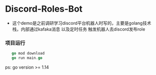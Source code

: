 # Discord-Roles-Bot

- 这个demo是之前调研学习discord平台机器人时写的，主要是golang技术栈，内部通过kafaka消息 以及定时任务 触发机器人去discord发布role
### 项目运行
```go
   go mod download 
   go run main.go
```

ps: go version >= 1.14 
